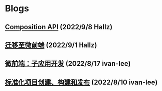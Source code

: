 # Blogs

## [Composition API](./compisition-api/index.md) (2022/9/8 Hallz)

## [迁移至微前端](./migrate-micro/index.md) (2022/9/1 Hallz)

## [微前端：子应用开发](./create-mapp/index.md) (2022/8/17 ivan-lee)

## [标准化项目创建、构建和发布](./standard-create-build-deploy/index.md) (2022/8/10 ivan-lee)
